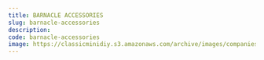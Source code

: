 ```yaml
---
title: BARNACLE ACCESSORIES
slug: barnacle-accessories
description:
code: barnacle-accessories
image: https://classicminidiy.s3.amazonaws.com/archive/images/companies/wp136d7214_06.png
---
```


<!-- Content of the page -->

##

    
